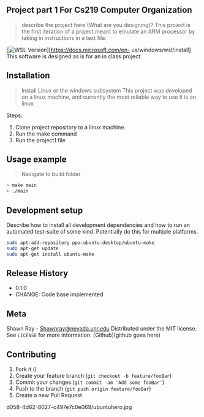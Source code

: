 ## Project part 1 For Cs219 Computer Organization
> describe the project here (What are you designing)?
This project is the first iteration of a project meant to emulate an ARM processor by taking in instructions in a text file.

[![WSL Version][wsl-image]][https://docs.microsoft.com/en-
us/windows/wsl/install]
This software is designed as is for an in class project.
## Installation
> Install Linux or the windows subsystem
This project was developed on a linux machine, and currently the most reliable way to use it is on linux.

Steps:

1. Clone project repository to a linux machine.
2. Run the make command
3. Run the project1 file
## Usage example
> Navigate to build folder
```sh
> make main
> ./main
```
## Development setup
Describe how to install all development dependencies and how to run an 
automated test-suite of some kind. Potentially do this for multiple 
platforms.
```sh
sudo apt-add-repository ppa:ubuntu-desktop/ubuntu-make
sudo apt-get update
sudo apt-get install ubuntu-make
```
## Release History
* 0.1.0
* CHANGE: Code base implemented
## Meta
Shawn Ray - Shawnray@nevada.unr.edu
Distributed under the MIT license. See ``LICENSE`` for more information.
[Github](github goes here)
## Contributing
1. Fork it (<github fork>)
2. Create your feature branch (`git checkout -b feature/fooBar`)
3. Commit your changes (`git commit -am 'Add some fooBar'`)
4. Push to the branch (`git push origin feature/fooBar`)
5. Create a new Pull Request
<!-- Markdown link & img dfn's -->
[wsl-image]: https://www.techrepublic.com/a/hub/i/2016/01/27/e0e94fb7-
d058-4d62-8027-c497e7c0e069/ubuntuhero.jpg
